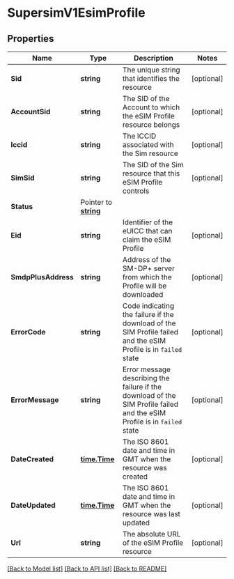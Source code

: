 # SupersimV1EsimProfile

## Properties

Name | Type | Description | Notes
------------ | ------------- | ------------- | -------------
**Sid** | **string** | The unique string that identifies the resource |[optional] 
**AccountSid** | **string** | The SID of the Account to which the eSIM Profile resource belongs |[optional] 
**Iccid** | **string** | The ICCID associated with the Sim resource |[optional] 
**SimSid** | **string** | The SID of the Sim resource that this eSIM Profile controls |[optional] 
**Status** | Pointer to [**string**](EsimProfileEnumStatus.md) |  |
**Eid** | **string** | Identifier of the eUICC that can claim the eSIM Profile |[optional] 
**SmdpPlusAddress** | **string** | Address of the SM-DP+ server from which the Profile will be downloaded |[optional] 
**ErrorCode** | **string** | Code indicating the failure if the download of the SIM Profile failed and the eSIM Profile is in `failed` state |[optional] 
**ErrorMessage** | **string** | Error message describing the failure if the download of the SIM Profile failed and the eSIM Profile is in `failed` state |[optional] 
**DateCreated** | [**time.Time**](time.Time.md) | The ISO 8601 date and time in GMT when the resource was created |[optional] 
**DateUpdated** | [**time.Time**](time.Time.md) | The ISO 8601 date and time in GMT when the resource was last updated |[optional] 
**Url** | **string** | The absolute URL of the eSIM Profile resource |[optional] 

[[Back to Model list]](../README.md#documentation-for-models) [[Back to API list]](../README.md#documentation-for-api-endpoints) [[Back to README]](../README.md)


